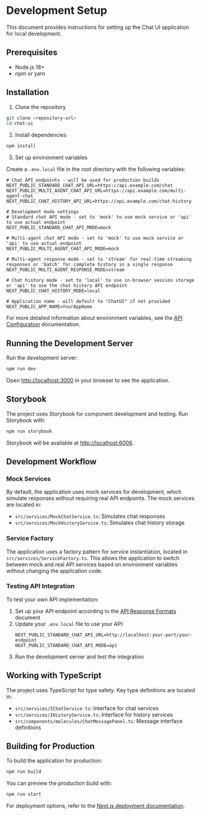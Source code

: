 # Development Setup

This document provides instructions for setting up the Chat UI application for local development.

## Prerequisites

- Node.js 18+
- npm or yarn

## Installation

1. Clone the repository
```bash
git clone <repository-url>
cd chat-ui
```

2. Install dependencies
```bash
npm install
```

3. Set up environment variables

Create a `.env.local` file in the root directory with the following variables:
```
# Chat API endpoints - will be used for production builds
NEXT_PUBLIC_STANDARD_CHAT_API_URL=https://api.example.com/chat
NEXT_PUBLIC_MULTI_AGENT_CHAT_API_URL=https://api.example.com/multi-agent-chat
NEXT_PUBLIC_CHAT_HISTORY_API_URL=https://api.example.com/chat-history

# Development mode settings
# Standard chat API mode - set to 'mock' to use mock service or 'api' to use actual endpoint
NEXT_PUBLIC_STANDARD_CHAT_API_MODE=mock

# Multi-agent chat API mode - set to 'mock' to use mock service or 'api' to use actual endpoint
NEXT_PUBLIC_MULTI_AGENT_CHAT_API_MODE=mock

# Multi-agent response mode - set to 'stream' for real-time streaming responses or 'batch' for complete history in a single response
NEXT_PUBLIC_MULTI_AGENT_RESPONSE_MODE=stream

# Chat history mode - set to 'local' to use in-browser session storage or 'api' to use the chat history API endpoint
NEXT_PUBLIC_CHAT_HISTORY_MODE=local

# Application name - will default to "ChatUI" if not provided
NEXT_PUBLIC_APP_NAME=YourAppName
```

For more detailed information about environment variables, see the [API Configuration](../api/configuration.md) documentation.

## Running the Development Server

Run the development server:
```bash
npm run dev
```

Open [http://localhost:3000](http://localhost:3000) in your browser to see the application.

## Storybook

The project uses Storybook for component development and testing. Run Storybook with:
```bash
npm run storybook
```

Storybook will be available at [http://localhost:6006](http://localhost:6006).

## Development Workflow

### Mock Services

By default, the application uses mock services for development, which simulate responses without requiring real API endpoints. The mock services are located in:

- `src/services/MockChatService.ts`: Simulates chat responses
- `src/services/MockHistoryService.ts`: Simulates chat history storage

### Service Factory

The application uses a factory pattern for service instantiation, located in `src/services/ServiceFactory.ts`. This allows the application to switch between mock and real API services based on environment variables without changing the application code.

### Testing API Integration

To test your own API implementation:

1. Set up your API endpoint according to the [API Response Formats](../api/response-formats.md) document
2. Update your `.env.local` file to use your API:
   ```
   NEXT_PUBLIC_STANDARD_CHAT_API_URL=http://localhost:your-port/your-endpoint
   NEXT_PUBLIC_STANDARD_CHAT_API_MODE=api
   ```
3. Run the development server and test the integration

## Working with TypeScript

The project uses TypeScript for type safety. Key type definitions are located in:

- `src/services/IChatService.ts`: Interface for chat services
- `src/services/IHistoryService.ts`: Interface for history services
- `src/components/molecules/ChatMessagePanel.ts`: Message interface definitions

## Building for Production

To build the application for production:
```bash
npm run build
```

You can preview the production build with:
```bash
npm run start
```

For deployment options, refer to the [Next.js deployment documentation](https://nextjs.org/docs/app/building-your-application/deploying). 